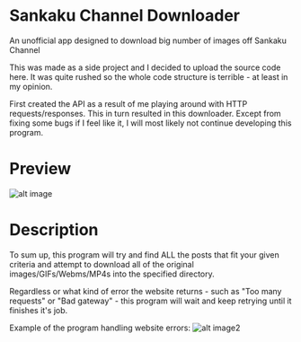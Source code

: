 # Sankaku Channel Downloader
An unofficial app designed to download big number of images off Sankaku Channel

This was made as a side project and I decided to upload the source code here. It was quite rushed so the whole code structure is terrible - at least in my opinion. 

First created the API as a result of me playing around with HTTP requests/responses. This in turn resulted in this downloader. Except from fixing some bugs if I feel like it, I will most likely not continue developing this program.

# Preview

![alt image](https://puu.sh/rVlM1/89c24b2467.png)

# Description

To sum up, this program will try and find ALL the posts that fit your given criteria and attempt to download all of the original images/GIFs/Webms/MP4s into the specified directory.

Regardless or what kind of error the website returns - such as "Too many requests" or "Bad gateway" - this program will wait and keep retrying until it finishes it's job.

Example of the program handling website errors:
![alt image2](https://puu.sh/rVn0F/db7f630ce4.png)
